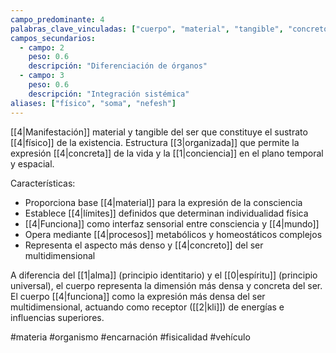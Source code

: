 ```yaml
---
campo_predominante: 4
palabras_clave_vinculadas: ["cuerpo", "material", "tangible", "concreto", "funciona"]
campos_secundarios:
  - campo: 2
    peso: 0.6
    descripción: "Diferenciación de órganos"
  - campo: 3
    peso: 0.6
    descripción: "Integración sistémica"
aliases: ["físico", "soma", "nefesh"]
---
```


[[4|Manifestación]] material y tangible del ser que constituye el sustrato [[4|físico]] de la existencia. Estructura [[3|organizada]] que permite la expresión [[4|concreta]] de la vida y la [[1|conciencia]] en el plano temporal y espacial.

Características:
- Proporciona base [[4|material]] para la expresión de la consciencia
- Establece [[4|límites]] definidos que determinan individualidad física
- [[4|Funciona]] como interfaz sensorial entre consciencia y [[4|mundo]]
- Opera mediante [[4|procesos]] metabólicos y homeostáticos complejos
- Representa el aspecto más denso y [[4|concreto]] del ser multidimensional

A diferencia del [[1|alma]] (principio identitario) y el [[0|espíritu]] (principio universal), el cuerpo representa la dimensión más densa y concreta del ser. El cuerpo [[4|funciona]] como la expresión más densa del ser multidimensional, actuando como receptor ([[2|kli]]) de energías e influencias superiores. 

#materia #organismo #encarnación #fisicalidad #vehículo
